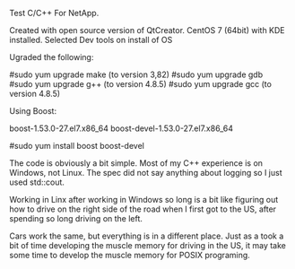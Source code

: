 Test C/C++ For NetApp.

Created with open source version of QtCreator.
CentOS 7 (64bit) with KDE installed. Selected Dev tools on install of OS

Ugraded the following: 

#sudo yum upgrade make (to version 3,82)
#sudo yum upgrade gdb  
#sudo yum upgrade g++ (to version 4.8.5)
#sudo yum upgrade gcc (to version 4.8.5)

Using Boost:

  boost-1.53.0-27.el7.x86_64
  boost-devel-1.53.0-27.el7.x86_64

#sudo yum install boost boost-devel


The code is obviously a bit simple. Most of my C++ experience is on Windows, not Linux. The spec did not say anything
about logging so I just used std::cout.

Working in Linx after working in Windows so long is a bit like figuring out how to drive on the right side of the road 
when I first got to the US, after spending so long driving on the left. 

Cars work the same, but everything is in a different place. Just as a took a bit of time developing the muscle memory 
for driving in the US, it may take some time to develop the muscle memory for POSIX programing.
